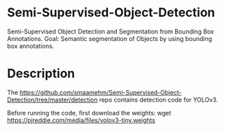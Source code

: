 # Semi-Supervised-Object-Detection
Semi-Supervised Object Detection and Segmentation from Bounding Box Annotations. 
Goal: Semantic segmentation of Objects by using bounding box annotations.

# Description
The https://github.com/smaamehm/Semi-Supervised-Object-Detection/tree/master/detection repo contains detection code for YOLOv3. 

Before running the code, first download the weights:
wget https://pjreddie.com/media/files/yolov3-tiny.weights
